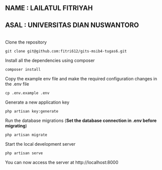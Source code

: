 ## NAME : LAILATUL FITRIYAH
## ASAL : UNIVERSITAS DIAN NUSWANTORO
<br />
Clone the repository

    git clone git@github.com:fitri612/gits-msib4-tugas6.git

Install all the dependencies using composer

    composer install

Copy the example env file and make the required configuration changes in the .env file

    cp .env.example .env

Generate a new application key

    php artisan key:generate

Run the database migrations (**Set the database connection in .env before migrating**)

    php artisan migrate

Start the local development server

    php artisan serve

You can now access the server at http://localhost:8000
